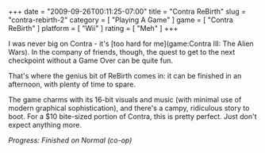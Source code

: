 +++
date = "2009-09-26T00:11:25-07:00"
title = "Contra ReBirth"
slug = "contra-rebirth-2"
category = [ "Playing A Game" ]
game = [ "Contra ReBirth" ]
platform = [ "Wii" ]
rating = [ "Meh" ]
+++

I was never big on Contra - it's [too hard for me](game:Contra III: The Alien Wars).  In the company of friends, though, the quest to get to the next checkpoint without a Game Over can be quite fun.

That's where the genius bit of ReBirth comes in: it can be finished in an afternoon, with plenty of time to spare.

The game charms with its 16-bit visuals and music (with minimal use of modern graphical sophistication), and there's a campy, ridiculous story to boot.  For a $10 bite-sized portion of Contra, this is pretty perfect.  Just don't expect anything more.

<i>Progress: Finished on Normal (co-op)</i>